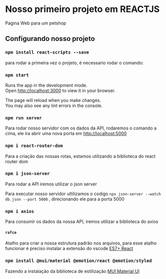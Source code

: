 # Nosso primeiro projeto em REACTJS

Pagina Web para um petshop

## Configurando nosso projeto

### `npm install react-scripts --save`
para rodar a primeira vez o projeto, é necessario rodar o comando:

### `npm start`

Runs the app in the development mode.\
Open [http://localhost:3000](http://localhost:3000) to view it in your browser.

The page will reload when you make changes.\
You may also see any lint errors in the console.

### `npm run server`
Para rodar nosso servidor com os dados da API, rodaremos o comando a cima, ele ira abrir uma nova porta em [http://localhost:5000](http://localhost:5000) 


### `npm i react-router-dom`

Para a criação das nossas rotas, estamos utilizando a biblioteca do react router dom

### `npm i json-server`

Para rodar a API iremos utilizar o json server 

Para executar nosso servidor ultilizamos o codigo `npx json-server --watch db.json --port 5000` , direcionando ele para a porta 5000 

### `npm i axios`

Para consumir os dados da nossa API, iremos utilizar a biblioteca do axios

#### `rafce`

Atalho para criar a nossa estrutura padrão nos arquivos, para esse atalho funcionar é preciso instalar a extensão do vscode [ES7+ React](https://marketplace.visualstudio.com/items?itemName=dsznajder.es7-react-js-snippets)

### `npm install @mui/material @emotion/react @emotion/styled`

Fazendo a instalação da biblioteca de estilização [MUI Material UI](https://mui.com/material-ui/)
